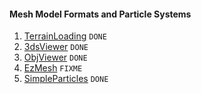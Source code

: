 #### Mesh Model Formats and Particle Systems

1. [TerrainLoading](TerrainLoading/README.md) `DONE`
2. [3dsViewer](3dsViewer/README.md) `DONE`
3. [ObjViewer](ObjViewer/README.md) `DONE`
4. [EzMesh](EzMesh/README.md) `FIXME`
5. [SimpleParticles](SimpleParticles/README.md) `DONE`

